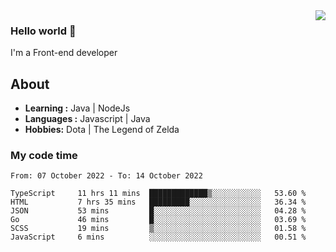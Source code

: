 <img align='right' src="https://github-readme-stats.vercel.app/api?username=jumodada&show_icons=true&theme=vue">

### Hello world 👋

I'm a Front-end developer 
    
## About
-  **Learning :** Java | NodeJs
-  **Languages :** Javascript | Java
-  **Hobbies:** Dota | The Legend of Zelda

### My code time

<!--START_SECTION:waka-->

```text
From: 07 October 2022 - To: 14 October 2022

TypeScript     11 hrs 11 mins  █████████████▒░░░░░░░░░░░   53.60 %
HTML           7 hrs 35 mins   █████████░░░░░░░░░░░░░░░░   36.34 %
JSON           53 mins         █░░░░░░░░░░░░░░░░░░░░░░░░   04.28 %
Go             46 mins         █░░░░░░░░░░░░░░░░░░░░░░░░   03.69 %
SCSS           19 mins         ▒░░░░░░░░░░░░░░░░░░░░░░░░   01.58 %
JavaScript     6 mins          ░░░░░░░░░░░░░░░░░░░░░░░░░   00.51 %
```

<!--END_SECTION:waka-->
